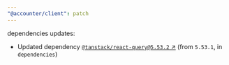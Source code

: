 ```yaml
---
"@accounter/client": patch
---
```

dependencies updates:
  - Updated dependency [`@tanstack/react-query@5.53.2` ↗︎](https://www.npmjs.com/package/@tanstack/react-query/v/5.53.2) (from `5.53.1`, in `dependencies`)
